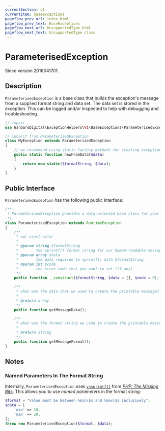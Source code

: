 ```yaml
---
currentSection: v1
currentItem: baseexceptions
pageflow_prev_url: index.html
pageflow_prev_text: BaseExceptions
pageflow_next_url: UnsupportedType.html
pageflow_next_text: UnsupportedType class
---
```


# ParameterisedException

<div class="callout info" markdown="1">
Since version 2016041701.
</div>

## Description

`ParameterisedException` is a base class that builds the exception's message from a supplied format string and data set. The data set is stored in the exception. This can be logged and/or inspected to help with debugging and troubleshooting.

```php
// import
use GanbaroDigital\ExceptionHelpers\V1\BaseExceptions\ParameterisedException;

// inherit from ParameterisedException
class MyException extends ParameterisedException
{
    // we recommend using static factory methods for creating exceptions
    public static function newFromData($data)
    {
        return new static($formatString, $data);
    }
}
```

## Public Interface

`ParameterisedException` has the following public interface:

```php
/**
 * ParameterisedException provides a data-oriented base class for your exceptions
 */
class ParameterisedException extends RuntimeException
{
    /**
     * our constructor
     *
     * @param string $formatString
     *        the sprintf() format string for our human-readable message
     * @param array $data
     *        the data required to sprintf() with $formatString
     * @param int $code
     *        the error code that you want to set (if any)
     */
    public function __construct($formatString, $data = [], $code = 0);

    /**
     * what was the data that we used to create the printable message?
     *
     * @return array
     */
    public function getMessageData();

    /**
     * what was the format string we used to create the printable message?
     *
     * @return string
     */
    public function getMessageFormat();
}
```

## Notes

### Named Parameters In The Format String

Internally, `ParameterisedException` uses [`vnsprintf()`](http://ganbarodigital.github.io/php-the-missing-bits/strings/vnsprintf.html) from _[PHP: The Missing Bits](http://ganbarodigital.github.io/php-the-missing-bits/)_. This allows you to use _named parameters_ in the format string:

```php
$format = "Value must be between %min\$s and %max\$s inclusively";
$data = [
    'min' => 10,
    'max' => 20,
];
throw new ParameterisedException($format, $data);
```
